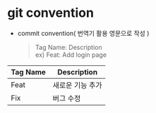 # git convention

- commit convention( 번역기 활용 영문으로 작성 )
  > Tag Name: Description<br>
  > ex) Feat: Add login page

| Tag Name | Description      |
| -------- | ---------------- |
| Feat     | 새로운 기능 추가 |
| Fix      | 버그 수정        |

